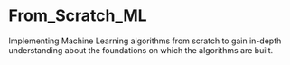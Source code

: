 # From_Scratch_ML
Implementing Machine Learning algorithms from scratch to gain in-depth understanding about the foundations on which the algorithms are built.
